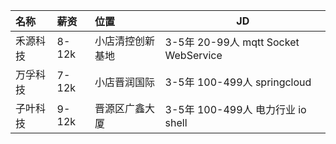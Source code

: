 

| 名称 | 薪资 | 位置 | JD |
| :--- | :--- | :--- | ---- |
| 禾源科技 | 8-12k | 小店清控创新基地 | 3-5年 20-99人 mqtt Socket WebService |
| 万孚科技 | 7-12k | 小店晋润国际 | 3-5年 100-499人 springcloud |
| 子叶科技 | 9-12k | 晋源区广鑫大厦 | 3-5年 100-499人 电力行业 io shell |
